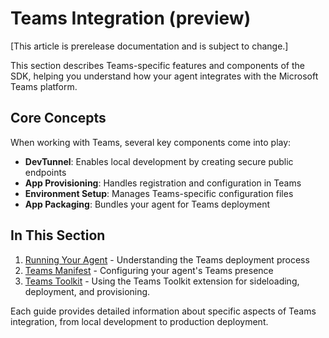 # Teams Integration (preview)

[This article is prerelease documentation and is subject to change.]

This section describes Teams-specific features and components of the SDK, helping you understand how your agent integrates with the Microsoft Teams platform.

## Core Concepts

When working with Teams, several key components come into play:

- **DevTunnel**: Enables local development by creating secure public endpoints
- **App Provisioning**: Handles registration and configuration in Teams
- **Environment Setup**: Manages Teams-specific configuration files
- **App Packaging**: Bundles your agent for Teams deployment

## In This Section

1. [Running Your Agent]() - Understanding the Teams deployment process
2. [Teams Manifest](manifest.md) - Configuring your agent's Teams presence
3. [Teams Toolkit](m365-toolkit.md) - Using the Teams Toolkit extension for sideloading, deployment, and provisioning.

Each guide provides detailed information about specific aspects of Teams integration, from local development to production deployment.